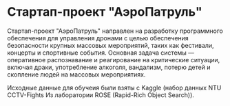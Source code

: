 # Стартап-проект "АэроПатруль"

Стартап-проект "АэроПатруль" направлен на разработку программного обеспечения для управления дронами с целью обеспечения безопасности крупных массовых мероприятий, таких как фестивали, концерты и спортивные события. Основная задача системы — оперативное распознавание и реагирование на критические ситуации, включая драки, употребление алкоголя, вандализм, потерю детей и скопление людей на массовых мероприятиях.

Исходные данные для обучеия были взяты с Kaggle (набор данных NTU CCTV-Fights Из лаборатории ROSE (Rapid-Rich Object Search)).
